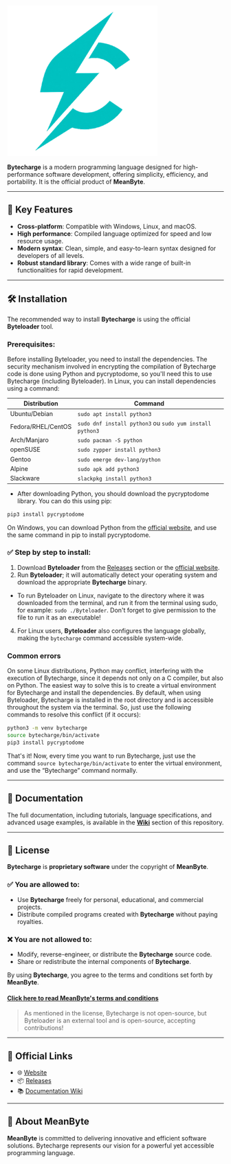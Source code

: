 <img src='bytecharge_icon_transparent.png' width='350'>

**Bytecharge** is a modern programming language designed for high-performance software development, offering simplicity, efficiency, and portability. It is the official product of **MeanByte**.

---

## 🚀 **Key Features**

* **Cross-platform**: Compatible with Windows, Linux, and macOS.
* **High performance**: Compiled language optimized for speed and low resource usage.
* **Modern syntax**: Clean, simple, and easy-to-learn syntax designed for developers of all levels.
* **Robust standard library**: Comes with a wide range of built-in functionalities for rapid development.

---

## 🛠️ **Installation**

The recommended way to install **Bytecharge** is using the official **Byteloader** tool.

### **Prerequisites:**
Before installing Byteloader, you need to install the dependencies. The security mechanism involved in encrypting the compilation of Bytecharge code is done using Python and pycryptodome, so you'll need this to use Bytecharge (including Byteloader). In Linux, you can install dependencies using a command:

| Distribution       | Command                                                  |
| ------------------ | -------------------------------------------------------- |
| Ubuntu/Debian      | `sudo apt install python3`                               |
| Fedora/RHEL/CentOS | `sudo dnf install python3` ou `sudo yum install python3` |
| Arch/Manjaro       | `sudo pacman -S python`                                  |
| openSUSE           | `sudo zypper install python3`                            |
| Gentoo             | `sudo emerge dev-lang/python`                            |
| Alpine             | `sudo apk add python3`                                   |
| Slackware          | `slackpkg install python3`                               |

- After downloading Python, you should download the pycryptodome library. You can do this using pip:
```sh
pip3 install pycryptodome
```

On Windows, you can download Python from the [official website](https://www.python.org/downloads/windows/), and use the same command in pip to install pycryptodome.


### ✅ **Step by step to install:**

1. Download **Byteloader** from the [Releases](https://github.com/MeanByte-io/Bytecharge/releases) section or the [official website](https://bytecharger.42web.io).
2. Run **Byteloader**; it will automatically detect your operating system and download the appropriate **Bytecharge** binary.
- To run Byteloader on Linux, navigate to the directory where it was downloaded from the terminal, and run it from the terminal using sudo, for example: `sudo ./Byteloader`. Don't forget to give permission to the file to run it as an executable!
4. For Linux users, **Byteloader** also configures the language globally, making the `bytecharge` command accessible system-wide.

### Common errors
On some Linux distributions, Python may conflict, interfering with the execution of Bytecharge, since it depends not only on a C compiler, but also on Python. The easiest way to solve this is to create a virtual environment for Bytecharge and install the dependencies. By default, when using Byteloader, Bytecharge is installed in the root directory and is accessible throughout the system via the terminal. So, just use the following commands to resolve this conflict (if it occurs):
```sh
python3 -m venv bytecharge
source bytecharge/bin/activate
pip3 install pycryptodome
```
That's it! Now, every time you want to run Bytecharge, just use the command `source bytecharge/bin/activate` to enter the virtual environment, and use the “Bytecharge” command normally.

---

## 📖 **Documentation**

The full documentation, including tutorials, language specifications, and advanced usage examples, is available in the **[Wiki](https://github.com/MeanByte-io/Bytecharge/wiki)** section of this repository.

---

## 📄 **License**

**Bytecharge** is **proprietary software** under the copyright of **MeanByte**.

### ✅ **You are allowed to:**

* Use **Bytecharge** freely for personal, educational, and commercial projects.
* Distribute compiled programs created with **Bytecharge** without paying royalties.

### ❌ **You are not allowed to:**

* Modify, reverse-engineer, or distribute the **Bytecharge** source code.
* Share or redistribute the internal components of **Bytecharge**.

By using **Bytecharge**, you agree to the terms and conditions set forth by **MeanByte**.

#### [Click here to read MeanByte's terms and conditions](https://github.com/MeanByte-io/Bytecharge/blob/main/terms_and_conditions.md)

> As mentioned in the license, Bytecharge is not open-source, but Byteloader is an external tool and is open-source, accepting contributions!

---

## 🔗 **Official Links**

* 🌐 [Website](https://bytecharger.42web.io)
* 📦 [Releases](https://github.com/MeanByte-io/Bytecharge/releases)
* 📚 [Documentation Wiki](https://github.com/MeanByte-io/Bytecharge/wiki)

---

## 🏢 **About MeanByte**

**MeanByte** is committed to delivering innovative and efficient software solutions. Bytecharge represents our vision for a powerful yet accessible programming language.
